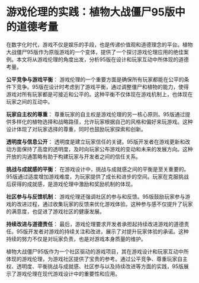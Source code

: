 # 游戏伦理的实践：植物大战僵尸95版中的道德考量

在数字化时代，游戏不仅是娱乐的手段，也是传递价值观和道德理念的平台。植物大战僵尸95版作为原版游戏的一个变体，提供了一个探讨游戏伦理应用的绝佳案例。本文将从游戏伦理的角度出发，分析95版在设计和玩家互动中所体现的道德考量。

**公平竞争与游戏平衡**：
游戏伦理的一个重要方面是确保所有玩家都能在公平的条件下竞争。95版在设计时考虑到了游戏平衡，通过调整僵尸和植物的能力，使得游戏对所有玩家都是可接近和公平的。这种平衡不仅体现在游戏机制上，也体现在玩家之间的互动中。

**玩家自主权的尊重**：
尊重玩家的自主权是游戏伦理的另一核心原则。95版通过提供多样化的植物选择和战略路径，允许玩家根据自己的风格和偏好来玩游戏。这种设计体现了对玩家选择的尊重，同时也鼓励玩家探索和创新。

**透明度与信息公开**：
透明度是建立玩家信任的关键。95版开发者在游戏更新和改动方面保持了高度的透明度，及时向玩家公布游戏的变动和未来的发展方向。这种开放的沟通策略有助于构建玩家与开发者之间的信任关系。

**挑战与成就感的平衡**：
在游戏设计中，挑战与成就感之间的平衡是至关重要的。95版通过适度增加游戏难度，为玩家提供了成长和进步的空间。玩家在克服挑战后获得的成就感，是游戏伦理中激励和奖励机制的体现。

**社区参与与反馈机制**：
游戏伦理还强调社区的参与和反馈。95版鼓励玩家参与游戏的改进过程，通过收集玩家的反馈来优化游戏体验。这种参与感不仅提升了玩家的满意度，也促进了游戏社区的健康发展。

**持续改进与道德责任**：
最后，游戏伦理要求开发者承担起持续改进游戏的道德责任。95版开发者对游戏的持续关注和改进，展示了对提升玩家体验的承诺。这种持续的努力不仅是对玩家负责，也是对游戏本身质量的维护。

植物大战僵尸95版作为一个社区驱动的游戏项目，其在游戏设计和玩家互动中所体现的游戏伦理，为游戏社区提供了宝贵的参考。通过公平竞争、尊重玩家自主权、透明度、平衡挑战与成就感、社区参与以及持续改进等方面的实践，95版展示了游戏伦理在现代游戏设计中的重要性和应用。